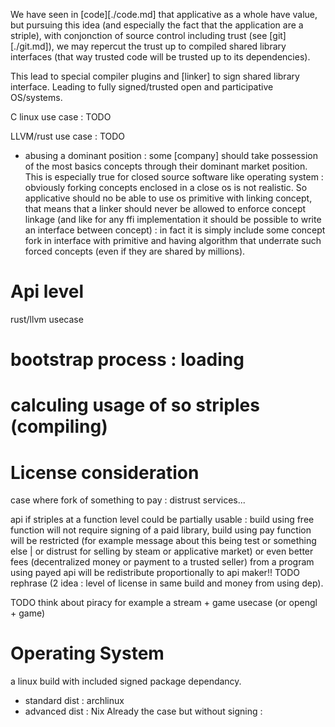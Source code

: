 We have seen in [code][./code.md] that applicative as a whole have value, but pursuing this idea (and especially the fact that the application are a striple), with conjonction of source control including trust (see [git][./git.md]), we may repercut the trust up to compiled shared library interfaces (that way trusted code will be trusted up to its dependencies).

This lead to special compiler plugins and [linker] to sign shared library interface.
Leading to fully signed/trusted open and participative OS/systems.

C linux use case : TODO

LLVM/rust use case : TODO


  - abusing a dominant position : some [company] should take possession of the most basics concepts through their dominant market position. This is especially true for closed source software like operating system : obviously forking concepts enclosed in a close os is not realistic. So applicative should no be able to use os primitive with linking concept, that means that a linker should never be allowed to enforce concept linkage (and like for any ffi implementation it should be possible to write an interface between concept) : in fact it is simply include some concept fork in interface with primitive and having algorithm that underrate such forced concepts (even if they are shared by millions).

# Api level

rust/llvm usecase

# bootstrap process : loading

# calculing usage of so striples (compiling)

# License consideration

case where fork of something to pay : distrust services...

api if striples at a function level could be partially usable : build using free function will not require signing of a paid library, build using pay function will be restricted (for example message about this being test or something else | or distrust for selling by steam or applicative market) or even better fees (decentralized money or payment to a trusted seller) from a program using payed api will be redistribute proportionally to api maker!! TODO rephrase (2 idea : level of license in same build and money from using dep).



TODO think about piracy for example a stream + game usecase (or opengl + game)

# Operating System

a linux build with included signed package dependancy.
- standard dist : archlinux
- advanced dist : Nix
Already the case but without signing : 
